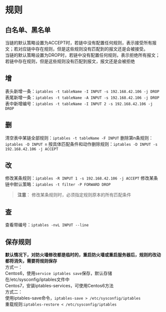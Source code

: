 # 规则

白名单、黑名单
-------
当链的默认策略设置为ACCEPT时，若链中没有配置任何规则，表示接受所有报文；若对应链中存在规则，但是这些规则没有匹配到的报文还是会被接受。<br>
当链的默认策略设置为DROP时，若链中没有配置任何规则，表示拒绝所有报文；若链中存在规则，但是这些规则没有匹配到报文，报文还是会被拒绝<br>

增
---
表头新增一条：`iptables -t tableName -I INPUT -s 192.168.42.106 -j DROP`
表尾新增一条：`iptables -t tableName -A INPUT -s 192.168.42.106 -j DROP`
表中新增编号：`iptables -t tableName -I INPUT 2 -s 192.168.42.106 -j DROP`

删
----
清空表中某链全部规则：`iptables -t tableName -F INPUT`
删除第n条规则：`iptables -D INPUT n`
按具体匹配条件和动作删除规则：`iptables -D INPUT -s 192.168.42.106 -j ACCEPT`


改
---
修改某条规则：`iptables -R INPUT 1 -s 192.168.42.106 -j ACCEPT`
修改某条链中默认策略：`iptables -t filter -P FORWARD DROP`

> **注意**： 修改某条规则时，必须指定规则原本的所有匹配条件


查
---
查看带编号：`iptables -nvL INPUT --line`

保存规则
-------
**默认情况下，对防火墙修改都是临时的，重启防火墙或重启服务器后，规则的改动都将消失，需要将规则保存**<br>
方式一：<br>
Centos6，使用`service iptables save`保存，默认存储在/etc/sysconfig/iptables文件中<br>
Centos7，安装iptables-services，可使用Centos6方法<br>
方式二：<br>
使用iptables-save命令，`iptables-save > /etc/sysconfig/iptables`<br>
重载规则:`iptables-restore < /etc/sysconfig/iptables`<br>
